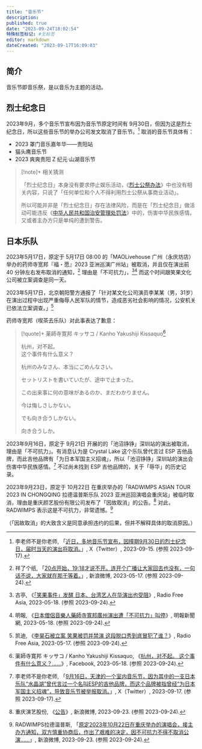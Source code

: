 ```yaml
---
title: "音乐节"
description:
published: true
date: "2023-09-24T18:02:54"
特殊标签标记: #无标签
editor: markdown
dateCreated: "2023-09-17T16:09:03"
---
```


## 简介

音乐节即音乐祭，是以音乐为主题的活动。

## 烈士纪念日

2023年9月，多个音乐节宣布因为音乐节原定时间有 9月30日，但因为这是烈士纪念日，所以这些音乐节的举办公司发文取消了音乐节。[^odKYw] 取消的音乐节具体有：

[^odKYw]: 李老师不是你老师, 「[近日，多地音乐节宣布，因撞期9月30日的烈士纪念日，届时当天的演出将取消。](http://archive.today/2023.09.17-082909/https://twitter.com/whyyoutouzhele/status/1702680869633237253 "http://archive.today/odKYw")」, X（Twitter）, 2023-09-15. (参照 2023-09-17).

+   2023 罩门音乐嘉年华——贵阳站
+   猫头鹰音乐节
+   2023 爽爽贵阳 Z 纪元·山湖音乐节

> [!note]+ 相关猜测
>
> 「烈士纪念日」本身没有要求停止娱乐活动，《[烈士公祭办法][]》中也没有相关内容，只说了「任何单位和个人不得利用烈士公祭从事商业活动」。
>
> 所以可能并非是「烈士纪念日」存在法律风险，而是在「烈士纪念日」做活动可能违反《[中华人民共和国治安管理处罚法](/rule/普通法律/中华人民共和国治安管理处罚法.md)》中的，伤害中华民族感情。又或者主办方只是单纯的遭到警告。

[烈士公祭办法]: https://web.archive.org/web/20230917082347/https://www.gov.cn/zhengce/2023-04/06/content_5750335.htm

## 日本乐队

2023年5月17日，原定于 5月17日 08:00 的「MAOLivehouse 广州（永庆坊店）举办的药师寺宽邦『福・愿』2023 亚洲巡演广州站」被取消，并且仅在演出前 40 分钟左右发布取消的通知，[^B3Gqd] 理由是「不可抗力」，[^31811][^07393] 而这个时间跟笑果文化公司被立案调查是同一天。

[^B3Gqd]: 祥了个纸, 「[20点开始，19:18才说不开。连开个广播让大家回去也没有，一句话不说，大家就在那干等着。](http://archive.today/2023.09.24-091735/https://weibo.com/2670378690/N12WicONx)」, 新浪微博, 2023-05-17. (参照 2023-09-24).

[^31811]: 古亭, 《[「笑果事件」发酵 日本、台湾艺人在华演出也受阻](https://web.archive.org/web/20230623171515/https://www.rfa.org/mandarin/yataibaodao/kejiaowen/gt-05182023031811.html)》, Radio Free Asia, 2023-05-18. (参照 2023-09-24).

[^07393]: 明報, 《[日本僧侶音樂人藥師寺寬邦廣州演出遭「不可抗力」叫停](https://web.archive.org/web/20230601184932/https://news.mingpao.com/ins/兩岸/article/20230518/s00004/1684344007393/日本僧侶音樂人藥師寺寬邦廣州演出遭「不可抗力」叫停)》, 明報新聞網, 2023-05-18. (参照 2023-09-24).

2023年5月17日，北京朝阳警方通报了「针对某文化公司演员李某某（男，31岁）在演出过程中出现严重侮辱人民军队的情节，造成恶劣社会影响的情况，公安机关已依法立案调查。」[^31857]

[^31857]: 凯迪, 《[李昊石被立案 笑果被罚并禁演 这段脱口秀到底冒犯了谁？](https://web.archive.org/web/20230526004428/https://www.rfa.org/mandarin/yataibaodao/meiti/kw-05172023131857.html)》, Radio Free Asia, 2023-05-17. (参照 2023-09-24).

药师寺宽邦（喫茶去乐队）对此事表达了歉意：

> [!quote]+ 薬師寺寛邦 キッサコ / Kanho Yakushiji Kissaquo[^sqwml]
>
> 杭州，对不起。\
> 这个事件有什么意义？
>
> 杭州のみなさん、本当にごめんなさい。
>
> セットリストを書いていたが、途中で止まった。
>
> この出来事に何の意味があるのか、まだわかりません。
>
> 今は悔しさしかない。
>
> でも向き合うしかない。
>
> 向き合うしか。

[^sqwml]: 薬師寺寛邦 キッサコ / Kanho Yakushiji Kissaquo, 《[杭州，对不起。 这个事件有什么意义？……](https://archive.li/1jmDB "https://www.facebook.com/kanhoyakushijikissaquo/posts/pfbid0QonkUmnnamdsFRF1CAMuLyBNBaAWFNSTxRxXXFn7ZhXZSNyMdKF8NM5Je1UTsqwml")》, Facebook, 2023-05-18. (参照 2023-09-24).

2023年9月16日，原定于 9月21日 开展的的「池沼铮铮」深圳站的演出被取消，理由是「不可抗力」。有消息认为是 Crystal Lake 这个乐队曾代言过 ESP 吉他品牌，而此吉他品牌有「为日本军国主义招魂」，所以「池沼铮铮」深圳站的演出会伤害中华民族感情。[^lhOp5] 不过尚未找到 ESP 吉他品牌的，关于「辱华」的历史记录。

[^lhOp5]: 李老师不是你老师, 「[9月16日，天津的一个室内音乐节，因为其中的一支日本乐队“水晶湖”曾代言过一个名叫ESP的吉他品牌，而这个品牌被指曾经“为日本军国主义招魂”，导致音乐节被举报取消。](http://archive.today/2023.09.17-102817/https://twitter.com/whyyoutouzhele/status/1703105982274981990 "http://archive.today/lhOp5")」, X（Twitter）, 2023-09-17. (参照 2023-09-17).

2023年9月23日，原定于 10月22日 在重庆举办的「RADWIMPS ASIAN TOUR 2023 IN CHONGQING 拉德温普斯乐队 2023 亚洲巡回演唱会重庆站」被临时取消，理由是重庆颜艺股份有限公司发布了「因故取消」的公告。[^jjD93] 对此，RADWIMPS 表示这是不可抗力，非常遗憾。[^21m7y]

[^jjD93]: 重庆演艺股份, 《[公告](https://weibo.com/1880170550/NkCbjjD93)》, 新浪微博, 2023-09-23. (参照 2023-09-24).

[^21m7y]: RADWIMPS拉德温普斯, 「[原定2023年10月22日在重庆举办的演唱会，接主办方通知，双方慎重协商后，作出了艰难的决定，因不可抗力不得不取消公演……](https://weibo.com/6116796498/NkCc21m7y)」, 新浪微博, 2023-09-23. (参照 2023-09-24).

（「因故取消」的大致含义是同意承担违约的后果，但并不解释具体的取消原因。）
